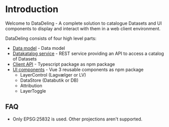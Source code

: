<!--
[![npm](https://img.shields.io/npm/v/@dmp/lagvaelger-client-ui.svg)](https://www.npmjs.com/package/@dmp/lagvaelger-client-ui)
[![npm](https://img.shields.io/npm/v/@dmp/lagvaelger-client-api.svg)](https://www.npmjs.com/package/@dmp/lagvaelger-client-api)
-->

# Introduction

Welcome to DataDeling - A complete solution to catalogue Datasets and UI components to display and interact with them in a web client environment.

DataDeling consists of four high level parts:

* [Data model](doc/datamodel) - Data model
* [Datakatalog service](doc/backend) - REST service providing an API to access a catalog of Datasets
* [Client API](doc/frontend#client-api) - Typescript package as npm package
* [UI components](doc/frontend#ui-components) - Vue 3 reusable components as npm package
  - LayerControl (Lagvælger or LV)
  - DataStore (Databutik or DB)
  - Attribution
  - LayerToggle

## FAQ

- Only EPSG:25832 is used. Other projections aren't supported.

